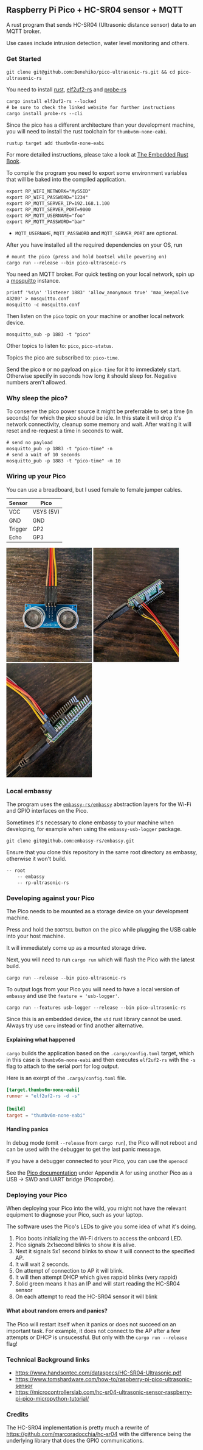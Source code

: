 ## Raspberry Pi Pico + HC-SR04 sensor + MQTT

A rust program that sends HC-SR04 (Ultrasonic distance sensor) data
to an MQTT broker.

Use cases include intrusion detection, water level monitoring and others.

### Get Started

```shell
git clone git@github.com:Benehiko/pico-ultrasonic-rs.git && cd pico-ultrasonic-rs
```

You need to install [rust](https://www.rust-lang.org/tools/install),
[elf2uf2-rs](https://docs.rs/crate/elf2uf2-rs/latest) and [probe-rs](https://probe.rs/)

```shell
cargo install elf2uf2-rs --locked
# be sure to check the linked website for further instructions
cargo install probe-rs --cli
```

Since the pico has a different architecture than your development
machine, you will need to install the rust toolchain for
`thumbv6m-none-eabi`.

```shell
rustup target add thumbv6m-none-eabi
```

For more detailed instructions, please take a look at
[The Embedded Rust Book](https://docs.rust-embedded.org/book/intro/index.html).

To compile the program you need to export some environment variables that
will be baked into the compiled application.

```shell
export RP_WIFI_NETWORK="MySSID"
export RP_WIFI_PASSWORD="1234"
export RP_MQTT_SERVER_IP=192.168.1.100
export RP_MQTT_SERVER_PORT=9000
export RP_MQTT_USERNAME="foo"
export RP_MQTT_PASSWORD="bar"
```

* `MQTT_USERNAME`, `MQTT_PASSWORD` and `MQTT_SERVER_PORT` are optional.

After you have installed all the required dependencies on your OS, run

```shell
# mount the pico (press and hold bootsel while powering on)
cargo run --release --bin pico-ultrasonic-rs
```

You need an MQTT broker. For quick testing on your local network, spin up a [mosquitto](https://mosquitto.org/) instance.

```
printf '%s\n' 'listener 1883' 'allow_anonymous true' 'max_keepalive 43200' > mosquitto.conf
mosquitto -c mosquitto.conf
```

Then listen on the `pico` topic on your machine or another local network device.

```
mosquitto_sub -p 1883 -t "pico"
```

Other topics to listen to: `pico`, `pico-status`.

Topics the pico are subscribed to: `pico-time`.

Send the pico `0` or no payload on `pico-time` for it to immediately start. Otherwise specify in seconds
how long it should sleep for. Negative numbers aren't allowed.

### Why sleep the pico?

To conserve the pico power source it might be preferrable to set a time (in seconds)
for which the pico should be idle. In this state it will drop it's network connectivity,
cleanup some memory and wait. After waiting it will reset and re-request a time in seconds to
wait.

```shell
# send no payload
mosquitto_pub -p 1883 -t "pico-time" -n
# send a wait of 10 seconds
mosquitto_pub -p 1883 -t "pico-time" -m 10
```

### Wiring up your Pico

You can use a breadboard, but I used female to female jumper
cables.

| Sensor   | Pico      |
|----------|-----------|
| VCC      | VSYS (5V) |
| GND      | GND       |
| Trigger  | GP2       |
| Echo     | GP3       |

<img src="./assets/hc-sr04.jpg" style="max-height: 300px;">
<img src="./assets/pico_left.jpg" style="max-height: 300px;">
<img src="./assets/pico_right.jpg" style="max-height: 300px;">

### Local embassy

The program uses the [`embassy-rs/embassy`](https://github.com/embassy-rs/embassy)
abstraction layers for the Wi-Fi and GPIO interfaces on the Pico.

Sometimes it's necessary to clone embassy to your machine when developing, for
example when using the `embassy-usb-logger` package.

```shell
git clone git@github.com:embassy-rs/embassy.git
```

Ensure that you clone this repository in the same root directory as embassy,
otherwise it won't build.

```
-- root
    -- embassy
    -- rp-ultrasonic-rs
```

### Developing against your Pico

The Pico needs to be mounted as a storage device on your
development machine.

Press and hold the `BOOTSEL` button on the pico while plugging
the USB cable into your host machine.

It will immediately come up as a mounted storage drive.

Next, you will need to run `cargo run` which will flash the Pico
with the latest build. 

```shell
cargo run --release --bin pico-ultrasonic-rs
```

To output logs from your Pico you will need to have a local version of `embassy` and
use the `feature = 'usb-logger'`.

```shell
cargo run --features usb-logger --release --bin pico-ultrasonic-rs
```

Since this is an embedded device, the `std` rust
library cannot be used. Always try use `core` instead or find another
alternative.

#### Explaining what happened

`cargo` builds the application based on the `.cargo/config.toml` target,
which in this case is `thumbv6m-none-eabi` and then executes
`elf2uf2-rs` with the `-s` flag to attach to the serial
port for log output.

Here is an exerpt of the `.cargo/config.toml` file.

```toml
[target.thumbv6m-none-eabi]
runner = "elf2uf2-rs -d -s"

[build]
target = "thumbv6m-none-eabi"
```

#### Handling panics

In debug mode (omit `--release` from `cargo run`), the Pico will not reboot
and can be used with the debugger to get the last panic message.

If you have a debugger connected to your Pico, you can use the `openocd`

See the [Pico documentation](https://datasheets.raspberrypi.com/pico/getting-started-with-pico.pdf)
under Appendix A for using another Pico as a USB → SWD and UART bridge (Picoprobe).

### Deploying your Pico

When deploying your Pico into the wild, you might not have the
relevant equipment to diagnose your Pico, such as your laptop.

The software uses the Pico's LEDs to give you some idea of what it's doing.

1. Pico boots initializing the Wi-Fi drivers to access the onboard LED.
2. Pico signals 2x1second blinks to show it is alive.
3. Next it signals 5x1 second blinks to show it will connect to the specified AP.
4. It will wait 2 seconds.
5. On attempt of connection to AP it will blink.
6. It will then attempt DHCP which gives rappid blinks (very rappid)
7. Solid green means it has an IP and will start reading the HC-SR04 sensor
8. On each attempt to read the HC-SR04 sensor it will blink

#### What about random errors and panics?

The Pico will restart itself when it panics or does not succeed on an important task.
For example, it does not connect to the AP after a few attempts or DHCP is unsucessful.
But only with the `cargo run --release` flag!

### Technical Background links

* <https://www.handsontec.com/dataspecs/HC-SR04-Ultrasonic.pdf>
* <https://www.tomshardware.com/how-to/raspberry-pi-pico-ultrasonic-sensor>
* <https://microcontrollerslab.com/hc-sr04-ultrasonic-sensor-raspberry-pi-pico-micropython-tutorial/>

### Credits

The HC-SR04 implementation is pretty much a rewrite of <https://github.com/marcoradocchia/hc-sr04> with the difference being the underlying library that does the GPIO communications.
